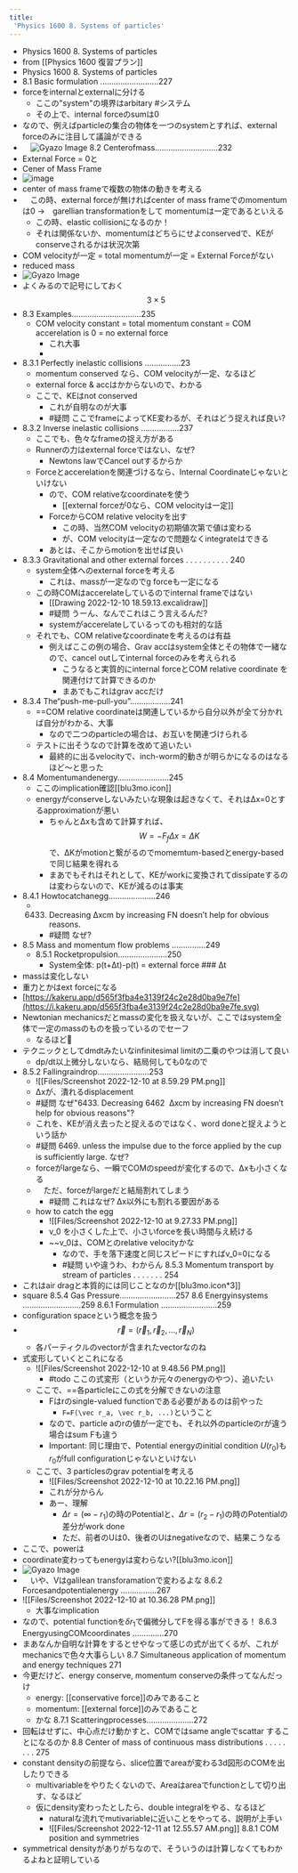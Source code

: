 ```yaml
---
title:
 'Physics 1600 8. Systems of particles'
---
```

- Physics 1600 8. Systems of particles
- from [[Physics 1600 復習プラン]]
- Physics 1600 8. Systems of particles
- 8.1 Basic formulation ..........................227
- forceをinternalとexternalに分ける
	- ここの"system"の境界はarbitary #システム 
	- その上で、internal forceのsumは0
- なので、例えばparticleの集合の物体を一つのsystemとすれば、external forceのみに注目して議論ができる
- 　![Gyazo Image](https://i.gyazo.com/bca6110ded9a25ee5543030983bdc1ee/raw)
8.2 Centerofmass............................232
- External Force = 0と
- Cener of Mass Frame
- ![image](https://i.kakeru.app/df9cdbd2953dd210c2c9c3817f25c95d.svg)
- center of mass frameで複数の物体の動きを考える
- 　この時、external forceが無ければcenter of mass frameでのmomentumは0 →　garellian transformationをして momentumは一定であるといえる
	- この時、elastic collisionになるのか！
	- それは関係ないか、momentumはどちらにせよconservedで、KEがconserveされるかは状況次第
- COM velocityが一定 = total momentumが一定 = External Forceがない
- reduced mass
-  ![Gyazo Image](https://i.gyazo.com/757cfec5f65eeb253e2c42d1368cc91e/raw)
-  よくみるので記号にしておく $$3\times5$$
- 8.3 Examples...............................235
	- COM velocity constant =  total momentum constant = COM accerelation is 0 = no external force
		- これ大事
		- 
- 8.3.1 Perfectly inelastic collisions ................23
	- momentum conserved なら、COM velocityが一定、なるほど
	-  external force & accはかからないので、わかる
	-  ここで、KEはnot conserved
		- これが自明なのが大事
		- #疑問 ここでframeによってKE変わるが、それはどう捉えれば良い?
- 8.3.2 Inverse inelastic collisions .................237
	- ここでも、色々なframeの捉え方がある
	- Runnerの力はexternal forceではない、なぜ?
		- Newtons lawでCancel outするからか
	- Forceとaccerelationを関連づけるなら、Internal Coordinateじゃないといけない
		- ので、COM relativeなcoordinateを使う
			- [[external forceが0なら、COM velocityは一定]]
		- ForceからCOM relative velocityを出す
			- この時、当然COM velocityの初期値次第で値は変わる
			- が、COM velocityは一定なので問題なくintegrateはできる
		- あとは、そこからmotionを出せば良い
- 8.3.3 Gravitational and other external forces . . . . . . . . . . 240
	- system全体へのexternal forceを考える
		- これは、massが一定なのでg forceも一定になる
	- この時COMはaccerelateしているのでinternal frameではない
		- [[Drawing 2022-12-10 18.59.13.excalidraw]]
		- #疑問 うーん、なんでこれはこう言えるんだ?
		- systemがaccerelateしているってのも相対的な話
	- それでも、COM relativeなcoordinateを考えるのは有益
		- 例えばここの例の場合、Grav accはsystem全体とその物体で一緒なので、cancel outしてinternal forceのみを考えられる
			- こうなると実質的にinternal forceとCOM relative coordinate を関連付けて計算できるのか
			- まあでもこれはgrav accだけ
- 8.3.4 The“push-me-pull-you”..................241
	- ==COM relative coordinateは関連しているから自分以外が全て分かれば自分がわかる、大事
		- なので二つのparticleの場合は、お互いを関連づけられる
	- テストに出そうなので計算を改めて追いたい
		- 最終的に出るvelocityで、inch-worm的動きが明らかになるのはなるほど〜と思った
- 8.4 Momentumandenergy.......................245
	- ここのimplication確認[[blu3mo.icon]]
	- energyがconserveしないみたいな現象は起きなくて、それはΔx=0とするapproximationが悪い
		- ちゃんとΔxも含めて計算すれば、$$W=-F_fΔx=ΔK$$で、ΔKがmotionと繋がるのでmomemtum-basedとenergy-basedで同じ結果を得れる
		- まあでもそれはそれとして、KEがworkに変換されてdissipateするのは変わらないので、KEが減るのは事実
- 8.4.1 Howtocatchanegg.....................246
	- 6433.  Decreasing ∆xcm by increasing FN doesn’t help for obvious reasons.
		- #疑問 なぜ?
- 8.5 Mass and momentum flow problems ...............249
	- 8.5.1 Rocketpropulsion......................250
		- System全体: p(t+Δt)-p(t) = external force ### Δt
-  massは変化しない
-  重力とかはext forceになる
- [https://kakeru.app/d565f3fba4e3139f24c2e28d0ba9e7fe](https://i.kakeru.app/d565f3fba4e3139f24c2e28d0ba9e7fe.svg)
- Newtonian mechanicsだとmassの変化を扱えないが、ここではsystem全体で一定のmassのものを扱っているのでセーフ
	- なるほど👦
- テクニックとしてdmdtみたいなinfinitesimal limitの二乗のやつは消して良い
	- dp/dt以上微分しないなら、結局何しても0なので
- 8.5.2 Fallingraindrop.......................253
	- ![[Files/Screenshot 2022-12-10 at 8.59.29 PM.png]]
	- Δxが、潰れるdisplacement
	- #疑問 なぜ"6433. Decreasing 6462  ∆xcm by increasing FN doesn’t help for obvious reasons"?
	- これを、KEが消え去ったと捉えるのではなく、word doneと捉えようという話か
	- #疑問 6469.  unless the impulse due to the force applied by the cup is sufficiently large. なぜ?
	- forceがlargeなら、一瞬でCOMのspeedが変化するので、Δxも小さくなる
	- 　ただ、forceがlargeだと結局割れてしまう
		-  #疑問 これはなぜ? Δx以外にも割れる要因がある
	- how to catch the egg
		- ![[Files/Screenshot 2022-12-10 at 9.27.33 PM.png]]
		- v_0 を小さくした上で、小さいforceを長い時間与え続ける
		- ~~v_0は、COMとのrelative velocityかな
			- なので、手を落下速度と同じスピードにすればv_0=0になる
			- #疑問 いや違うわ、わからん
8.5.3 Momentum transport by stream of particles . . . . . . . 254
- これはair dragと本質的には同じことなのか[[blu3mo.icon*3]]
-  square
8.5.4 Gas Pressure.........................257
8.6 Energyinsystems ..........................259
8.6.1 Formulation .........................259 
- configuration spaceという概念を扱う
- $$\vec r = (\vec r_1, \vec r_2, ...,\vec r_N)$$
	- 各パーティクルのvectorが含まれたvectorなのね
- 式変形していくとこれになる
	- ![[Files/Screenshot 2022-12-10 at 9.48.56 PM.png]]
		- #todo ここの式変形（というか元々のenergyのやつ）、追いたい
	- ここで、==各particleにこの式を分解できないの注意
		- Fはrのsingle-valued functionである必要があるのは前やった
			- `F=F(\vec r_a, \vec r_b, ...)`ということ
		- なので、particle aのrの値が一定でも、それ以外のparticleのrが違う場合はsum Fも違う
		- Important: 同じ理由で、Potential energyのinitial condition $U(r_0)$も$r_0$がfull configurationじゃないといけない
	- ここで、3 particlesのgrav potentialを考える
		- ![[Files/Screenshot 2022-12-10 at 10.22.16 PM.png]]
		- これが分からん
		- あー、理解
			- $Δr=(∞-r_1)$の時のPotentialと、$Δr=(r_2-r_1)$の時のPotentialの差分がwork done
			- ただ、前者のUは0、後者のUはnegativeなので、結果こうなる
- ここで、powerは
- coordinate変わってもenergyは変わらない?[[blu3mo.icon]]
- ![Gyazo Image](https://i.gyazo.com/009edafab5cf175acdcfa1b85e9c8e72/raw)
- 　いや、Vはgalilean transforamationで変わるよな
8.6.2 Forcesandpotentialenergy ................267 
- ![[Files/Screenshot 2022-12-10 at 10.36.28 PM.png]]
	- 大事なimplication
- なので、potential functionを$δr_1$で偏微分してFを得る事ができる！
8.6.3 EnergyusingCOMcoordinates ..............270 
- まあなんか自明な計算をするとせやなって感じの式が出てくるが、これがmechanicsで色々大事らしい
8.7 Simultaneous application of momentum and energy techniques 271
- 今更だけど、energy conserve, momentum conserveの条件ってなんだっけ
	- energy: [[conservative force]]のみであること
	- momentum: [[external force]]のみであること
	- かな
8.7.1 Scatteringprocesses.....................272 
- 回転はせずに、中心点だけ動かすと、COMではsame angleでscattar することになるのか
8.8 Center of mass of continuous mass distributions . . . . . . . . 275
- constant densityの前提なら、slice位置でareaが変わる3d図形のCOMを出したりできる
	- multivariableをやりたくないので、Areaはareaでfunctionとして切り出す、なるほど
	- 仮にdensity変わったとしたら、double integralをやる、なるほど
		- naturalな流れでmutivariableに近いことをやってる、説明が上手い
		- ![[Files/Screenshot 2022-12-11 at 12.55.57 AM.png]]
8.8.1 COM position and symmetries
- symmetrical densityがありがちなので、そういうのは計算しなくてもわかるよねと証明している